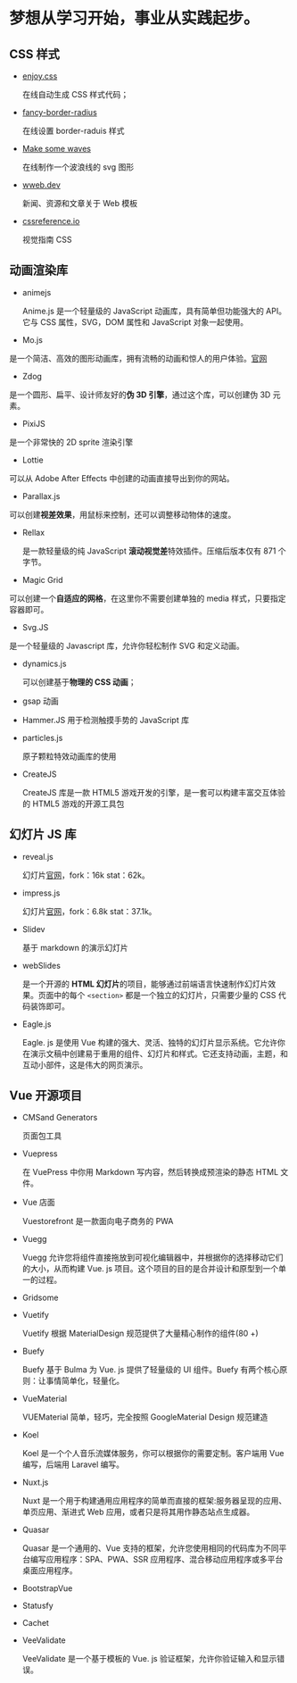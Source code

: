 # 梦想从学习开始，事业从实践起步。

## CSS 样式

- [enjoy.css](https://enjoycss.com/)

  在线自动生成 CSS 样式代码；

- [fancy-border-radius](https://9elements.github.io/fancy-border-radius/)

  在线设置 border-raduis 样式

- [Make some waves](https://getwaves.io/)

  在线制作一个波浪线的 svg 图形

- [wweb.dev](https://wweb.dev/resources/css-separator-generator/)

  新闻、资源和文章关于 Web 模板

- [cssreference.io](https://cssreference.io/)

  视觉指南 CSS

## 动画渲染库

- animejs

  Anime.js 是一个轻量级的 JavaScript 动画库，具有简单但功能强大的 API。它与 CSS 属性，SVG，DOM 属性和 JavaScript 对象一起使用。

- Mo.js

是一个简洁、高效的图形动画库，拥有流畅的动画和惊人的用户体验。[官网](https://mojs.github.io/)

- Zdog

是一个圆形、扁平、设计师友好的**伪 3D 引擎**，通过这个库，可以创建伪 3D 元素。

- PixiJS

是一个非常快的 2D sprite 渲染引擎

- Lottie

可以从 Adobe After Effects 中创建的动画直接导出到你的网站。

- Parallax.js

可以创建**视差效果**，用鼠标来控制，还可以调整移动物体的速度。

- Rellax

  是一款轻量级的纯 JavaScript **滚动视觉差**特效插件。压缩后版本仅有 871 个字节。

- Magic Grid

可以创建一个**自适应的网格**，在这里你不需要创建单独的 media 样式，只要指定容器即可。

- Svg.JS

是一个轻量级的 Javascript 库，允许你轻松制作 SVG 和定义动画。

- dynamics.js

  可以创建基于**物理的 CSS 动画**；

- gsap 动画

- Hammer.JS 用于检测触摸手势的 JavaScript 库

- particles.js

  原子颗粒特效动画库的使用

- CreateJS

  CreateJS 库是一款 HTML5 游戏开发的引擎，是一套可以构建丰富交互体验的 HTML5 游戏的开源工具包

## 幻灯片 JS 库

- reveal.js

  幻灯片[官网](https://revealjs.com/)，fork：16k stat：62k。

- impress.js

  幻灯片[官网](https://revealjs.com/)，fork：6.8k stat：37.1k。

- Slidev

  基于 markdown 的演示幻灯片

- webSlides

  是一个开源的 **HTML 幻灯片**的项目，能够通过前端语言快速制作幻灯片效果。页面中的每个 `<section>` 都是一个独立的幻灯片，只需要少量的 CSS 代码装饰即可。

- Eagle.js

  Eagle. js 是使用 Vue 构建的强大、灵活、独特的幻灯片显示系统。它允许你在演示文稿中创建易于重用的组件、幻灯片和样式。它还支持动画，主题，和互动小部件，这是伟大的网页演示。

## Vue 开源项目

- CMSand Generators

  页面包工具

- Vuepress

  在 VuePress 中你用 Markdown 写内容，然后转换成预渲染的静态 HTML 文件。

- Vue 店面

  Vuestorefront 是一款面向电子商务的 PWA

- Vuegg

  Vuegg 允许您将组件直接拖放到可视化编辑器中，并根据你的选择移动它们的大小，从而构建 Vue. js 项目。这个项目的目的是合并设计和原型到一个单一的过程。

- Gridsome

- Vuetify

  Vuetify 根据 MaterialDesign 规范提供了大量精心制作的组件(80 +)

- Buefy

  Buefy 基于 Bulma 为 Vue. js 提供了轻量级的 UI 组件。Buefy 有两个核心原则：让事情简单化，轻量化。

- VueMaterial

  VUEMaterial 简单，轻巧，完全按照 GoogleMaterial Design 规范建造

- Koel

  Koel 是一个个人音乐流媒体服务，你可以根据你的需要定制。客户端用 Vue 编写，后端用 Laravel 编写。

- Nuxt.js

  Nuxt 是一个用于构建通用应用程序的简单而直接的框架:服务器呈现的应用、单页应用、渐进式 Web 应用，或者只是将其用作静态站点生成器。

- Quasar

  Quasar 是一个通用的、Vue 支持的框架，允许您使用相同的代码库为不同平台编写应用程序：SPA、PWA、SSR 应用程序、混合移动应用程序或多平台桌面应用程序。

- BootstrapVue

- Statusfy

- Cachet

- VeeValidate

  VeeValidate 是一个基于模板的 Vue. js 验证框架，允许你验证输入和显示错误。
